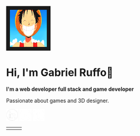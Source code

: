 <img src="./img/onepiece.gif" width="100" height="100" border="10"/>   

<h1> Hi, I'm Gabriel Ruffo👋</h1>   

**I'm a web developer full stack and game developer**  
   
Passionate about games and 3D designer.   

[<img src="./img/linkedin.png" width="32" height="32" />](https://www.linkedin.com/in/gabriel-eduardo-ruffo)   [<img src="./img/instagram.png" width="32" height="32" />](https://www.instagram.com/gabriel.eduardo.ruffo/)    [<img src="./img/facebook.png" width="32" height="32" />](https://www.facebook.com/gabriel.ruffo.14/)

<table>
<tr>
<td width=”33%”>
</td>
<td width=”33%”>
</td>
<td width=”33%”>
</td>
</tr>
</table>

